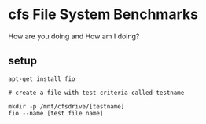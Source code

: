 # cfs File System Benchmarks
How are you doing and How am I doing?   

## setup

```
apt-get install fio

# create a file with test criteria called testname

mkdir -p /mnt/cfsdrive/[testname]
fio --name [test file name]


